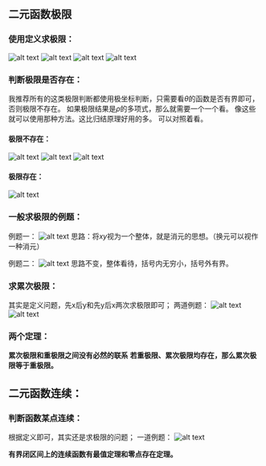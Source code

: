 ## 二元函数极限
### 使用定义求极限：
![alt text](image.png)
![alt text](image-1.png)
![alt text](image-2.png)
![alt text](image-3.png)


### 判断极限是否存在：

我推荐所有的这类极限判断都使用极坐标判断，只需要看$\theta$的函数是否有界即可，否则极限不存在。
如果极限结果是$\rho$的多项式，那么就需要一个一个看。
像这些就可以使用那种方法。这比归结原理好用的多。
可以对照着看。
#### 极限不存在：
![alt text](image-5.png)
![alt text](image-6.png)
![alt text](image-8.png)
#### 极限存在：
![alt text](image-7.png)

### 一般求极限的例题：
例题一：
![alt text](image-9.png)
思路：将$xy$视为一个整体，就是消元的思想。（换元可以视作一种消元）

例题二：
![alt text](image-10.png)
思路不变，整体看待，括号内无穷小，括号外有界。

### 求累次极限：
其实是定义问题，先x后y和先y后x两次求极限即可；
两道例题：
![alt text](image-11.png)
![alt text](image-12.png)

### 两个定理：
**累次极限和重极限之间没有必然的联系**
**若重极限、累次极限均存在，那么累次极限等于重极限。**

## 二元函数连续：

### 判断函数某点连续：
根据定义即可，其实还是求极限的问题；
一道例题：
![alt text](image-13.png)

**有界闭区间上的连续函数有最值定理和零点存在定理。**